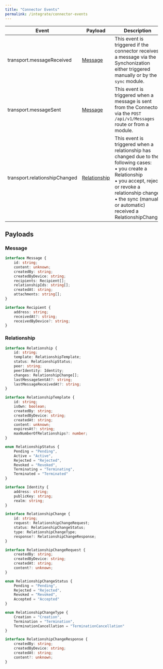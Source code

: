 ```yaml
---
title: "Connector Events"
permalink: /integrate/connector-events
---
```


| Event                         | Payload                       | Description                                                                                                                                                                                                                                        |
| ----------------------------- | ----------------------------- | -------------------------------------------------------------------------------------------------------------------------------------------------------------------------------------------------------------------------------------------------- |
| transport.messageReceived     | [Message](#message)           | This event is triggered if the connector receives a message via the Synchonization either triggered manually or by the `sync` module.                                                                                                              |
| transport.messageSent         | [Message](#message)           | This event is triggered when a message is sent from the Connector via the `POST /api/v1/Messages` route or from a module.                                                                                                                          |
| transport.relationshipChanged | [Relationship](#relationship) | This event is triggered when a relationship has changed due to the following cases: <br> • you create a Relationship <br> • you accept, reject or revoke a relationship change <br> • the sync (manual or automatic) received a RelationshipChange |

## Payloads

### Message

```ts
interface Message {
    id: string;
    content: unknown;
    createdBy: string;
    createdByDevice: string;
    recipients: Recipient[];
    relationshipIds: string[];
    createdAt: string;
    attachments: string[];
}

interface Recipient {
    address: string;
    receivedAt?: string;
    receivedByDevice?: string;
}
```

### Relationship

```ts
interface Relationship {
    id: string;
    template: RelationshipTemplate;
    status: RelationshipStatus;
    peer: string;
    peerIdentity: Identity;
    changes: RelationshipChange[];
    lastMessageSentAt?: string;
    lastMessageReceivedAt?: string;
}

interface RelationshipTemplate {
    id: string;
    isOwn: boolean;
    createdBy: string;
    createdByDevice: string;
    createdAt: string;
    content: unknown;
    expiresAt?: string;
    maxNumberOfRelationships?: number;
}

enum RelationshipStatus {
    Pending = "Pending",
    Active = "Active",
    Rejected = "Rejected",
    Revoked = "Revoked",
    Terminating = "Terminating",
    Terminated = "Terminated"
}

interface Identity {
    address: string;
    publicKey: string;
    realm: string;
}

interface RelationshipChange {
    id: string;
    request: RelationshipChangeRequest;
    status: RelationshipChangeStatus;
    type: RelationshipChangeType;
    response?: RelationshipChangeResponse;
}

interface RelationshipChangeRequest {
    createdBy: string;
    createdByDevice: string;
    createdAt: string;
    content?: unknown;
}

enum RelationshipChangeStatus {
    Pending = "Pending",
    Rejected = "Rejected",
    Revoked = "Revoked",
    Accepted = "Accepted"
}

enum RelationshipChangeType {
    Creation = "Creation",
    Termination = "Termination",
    TerminationCancellation = "TerminationCancellation"
}

interface RelationshipChangeResponse {
    createdBy: string;
    createdByDevice: string;
    createdAt: string;
    content?: unknown;
}
```
